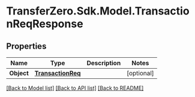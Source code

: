 
# TransferZero.Sdk.Model.TransactionReqResponse

## Properties

Name | Type | Description | Notes
------------ | ------------- | ------------- | -------------
**Object** | [**TransactionReq**](TransactionReq.md) |  | [optional] 

[[Back to Model list]](../README.md#documentation-for-models)
[[Back to API list]](../README.md#documentation-for-api-endpoints)
[[Back to README]](../README.md)

